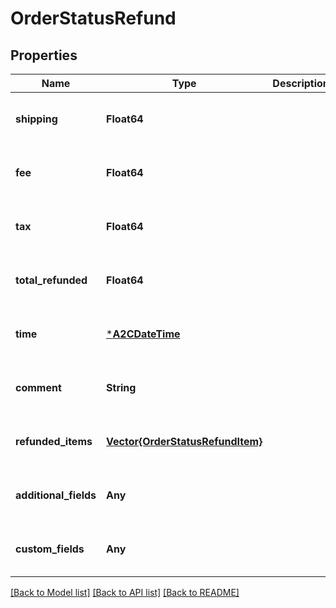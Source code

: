 # OrderStatusRefund


## Properties
Name | Type | Description | Notes
------------ | ------------- | ------------- | -------------
**shipping** | **Float64** |  | [optional] [default to nothing]
**fee** | **Float64** |  | [optional] [default to nothing]
**tax** | **Float64** |  | [optional] [default to nothing]
**total_refunded** | **Float64** |  | [optional] [default to nothing]
**time** | [***A2CDateTime**](A2CDateTime.md) |  | [optional] [default to nothing]
**comment** | **String** |  | [optional] [default to nothing]
**refunded_items** | [**Vector{OrderStatusRefundItem}**](OrderStatusRefundItem.md) |  | [optional] [default to nothing]
**additional_fields** | **Any** |  | [optional] [default to nothing]
**custom_fields** | **Any** |  | [optional] [default to nothing]


[[Back to Model list]](../README.md#models) [[Back to API list]](../README.md#api-endpoints) [[Back to README]](../README.md)


